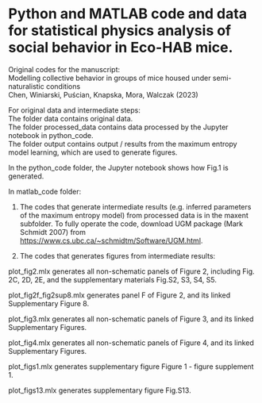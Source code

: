 # Python and MATLAB code and data for statistical physics analysis of social behavior in Eco-HAB mice.

Original codes for the manuscript:\
Modelling collective behavior in groups of mice housed under semi-naturalistic conditions \
Chen, Winiarski, Puścian, Knapska, Mora, Walczak (2023)


For original data and intermediate steps: \
The folder data contains original data.\
The folder processed_data contains data processed by the Jupyter notebook in python_code.\
The folder output contains output / results from the maximum entropy model learning, which are used to generate figures.


In the python_code folder, the Jupyter notebook shows how Fig.1 is generated.



In matlab_code folder:

1. The codes that generate intermediate results (e.g. inferred parameters of the maximum entropy model) from processed data is in the maxent subfolder. 
To fully operate the code, download UGM package (Mark Schmidt 2007) from https://www.cs.ubc.ca/~schmidtm/Software/UGM.html.

2. The codes that generates figures from intermediate results:


plot_fig2.mlx
generates all non-schematic panels of Figure 2, including Fig. 2C, 2D, 2E,
and the supplementary materials Fig.S2, S3, S4, S5.

plot_fig2f_fig2sup8.mlx
generates panel F of Figure 2, and its linked Supplementary Figure 8.

plot_fig3.mlx
generates all non-schematic panels of Figure 3, and its linked Supplementary Figures.

plot_fig4.mlx
generates all non-schematic panels of Figure 4, and its linked Supplementary Figures.

plot_figs1.mlx
generates supplementary figure Figure 1 - figure supplement 1.


plot_figs13.mlx
generates supplementary figure Fig.S13.
